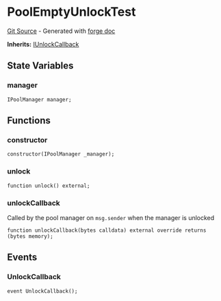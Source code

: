 # PoolEmptyUnlockTest
[Git Source](https://github.com/uniswap/v4-core/blob/b619b6718e31aa5b4fa0286520c455ceb950276d/src/test/PoolEmptyUnlockTest.sol) - Generated with [forge doc](https://book.getfoundry.sh/reference/forge/forge-doc)

**Inherits:**
[IUnlockCallback](/src/interfaces/callback/IUnlockCallback.sol/interface.IUnlockCallback.md)


## State Variables
### manager

```solidity
IPoolManager manager;
```


## Functions
### constructor


```solidity
constructor(IPoolManager _manager);
```

### unlock


```solidity
function unlock() external;
```

### unlockCallback

Called by the pool manager on `msg.sender` when the manager is unlocked


```solidity
function unlockCallback(bytes calldata) external override returns (bytes memory);
```

## Events
### UnlockCallback

```solidity
event UnlockCallback();
```

